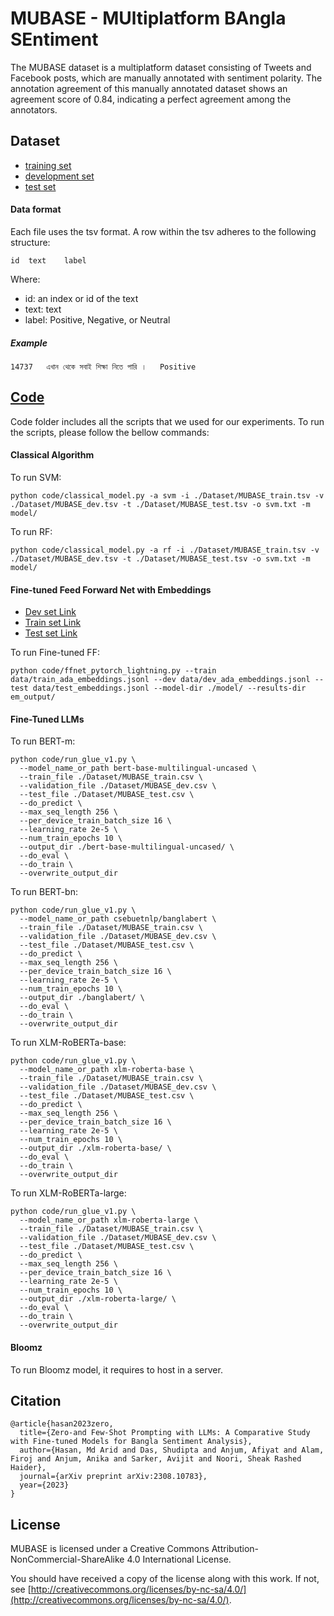 # MUBASE - MUltiplatform BAngla SEntiment

The MUBASE dataset is a multiplatform dataset consisting of Tweets and Facebook posts, which are manually annotated with sentiment polarity.
The annotation agreement of this manually annotated dataset shows an agreement score of 0.84, indicating a perfect agreement among the annotators.

## Dataset

 - [training set](./Dataset/MUBASE_train.tsv)
 - [development set](./Dataset/MUBASE_dev.tsv)
 - [test set](./Dataset/MUBASE_test.tsv)

#### Data format
Each file uses the tsv format. A row within the tsv adheres to the following structure:

```
id	text	label
```
Where:
* id: an index or id of the text
* text: text
* label: Positive, Negative, or Neutral

##### Example
```
14737	এখান থেকে সবাই শিক্ষা নিতে পারি ।	Positive
```


## [Code](./code)

Code folder includes all the scripts that we used for our experiments. To run the scripts, please follow the bellow commands:

#### Classical Algorithm

To run SVM:
```
python code/classical_model.py -a svm -i ./Dataset/MUBASE_train.tsv -v ./Dataset/MUBASE_dev.tsv -t ./Dataset/MUBASE_test.tsv -o svm.txt -m model/
```
To run RF:
```
python code/classical_model.py -a rf -i ./Dataset/MUBASE_train.tsv -v ./Dataset/MUBASE_dev.tsv -t ./Dataset/MUBASE_test.tsv -o svm.txt -m model/
```

#### Fine-tuned Feed Forward Net with Embeddings
- [Dev set Link](https://drive.google.com/file/d/1qpTj5coV04DLayvCJzoInUL8uIjsHhWp/view?usp=sharing)
- [Train set Link](https://drive.google.com/file/d/1vqa-V2twUYHiUwLgOSo1xT5H2_mbVvb-/view?usp=sharing)
- [Test set Link](https://drive.google.com/file/d/1_qyI1sbCMoChDBWtwAvcspi7E1NDH4_o/view?usp=sharing)

To run Fine-tuned FF:
```
python code/ffnet_pytorch_lightning.py --train data/train_ada_embeddings.jsonl --dev data/dev_ada_embeddings.jsonl --test data/test_embeddings.jsonl --model-dir ./model/ --results-dir em_output/
```

#### Fine-Tuned LLMs
To run BERT-m:

```
python code/run_glue_v1.py \
  --model_name_or_path bert-base-multilingual-uncased \
  --train_file ./Dataset/MUBASE_train.csv \
  --validation_file ./Dataset/MUBASE_dev.csv \
  --test_file ./Dataset/MUBASE_test.csv \
  --do_predict \
  --max_seq_length 256 \
  --per_device_train_batch_size 16 \
  --learning_rate 2e-5 \
  --num_train_epochs 10 \
  --output_dir ./bert-base-multilingual-uncased/ \
  --do_eval \
  --do_train \
  --overwrite_output_dir
```

To run BERT-bn:

```
python code/run_glue_v1.py \
  --model_name_or_path csebuetnlp/banglabert \
  --train_file ./Dataset/MUBASE_train.csv \
  --validation_file ./Dataset/MUBASE_dev.csv \
  --test_file ./Dataset/MUBASE_test.csv \
  --do_predict \
  --max_seq_length 256 \
  --per_device_train_batch_size 16 \
  --learning_rate 2e-5 \
  --num_train_epochs 10 \
  --output_dir ./banglabert/ \
  --do_eval \
  --do_train \
  --overwrite_output_dir
```

To run XLM-RoBERTa-base:

```
python code/run_glue_v1.py \
  --model_name_or_path xlm-roberta-base \
  --train_file ./Dataset/MUBASE_train.csv \
  --validation_file ./Dataset/MUBASE_dev.csv \
  --test_file ./Dataset/MUBASE_test.csv \
  --do_predict \
  --max_seq_length 256 \
  --per_device_train_batch_size 16 \
  --learning_rate 2e-5 \
  --num_train_epochs 10 \
  --output_dir ./xlm-roberta-base/ \
  --do_eval \
  --do_train \
  --overwrite_output_dir
```

To run XLM-RoBERTa-large:

```
python code/run_glue_v1.py \
  --model_name_or_path xlm-roberta-large \
  --train_file ./Dataset/MUBASE_train.csv \
  --validation_file ./Dataset/MUBASE_dev.csv \
  --test_file ./Dataset/MUBASE_test.csv \
  --do_predict \
  --max_seq_length 256 \
  --per_device_train_batch_size 16 \
  --learning_rate 2e-5 \
  --num_train_epochs 10 \
  --output_dir ./xlm-roberta-large/ \
  --do_eval \
  --do_train \
  --overwrite_output_dir
```
#### Bloomz

To run Bloomz model, it requires to host in a server.

## Citation

```
@article{hasan2023zero,
  title={Zero-and Few-Shot Prompting with LLMs: A Comparative Study with Fine-tuned Models for Bangla Sentiment Analysis},
  author={Hasan, Md Arid and Das, Shudipta and Anjum, Afiyat and Alam, Firoj and Anjum, Anika and Sarker, Avijit and Noori, Sheak Rashed Haider},
  journal={arXiv preprint arXiv:2308.10783},
  year={2023}
}
```


## License
MUBASE is licensed under a Creative Commons Attribution-NonCommercial-ShareAlike 4.0 International License.

You should have received a copy of the license along with this work. If not, see [http://creativecommons.org/licenses/by-nc-sa/4.0/](http://creativecommons.org/licenses/by-nc-sa/4.0/).